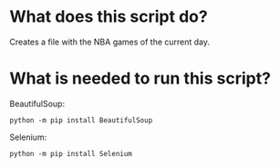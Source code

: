 # What does this script do?
Creates a file with the NBA games of the current day.

# What is needed to run this script?
BeautifulSoup:

```
python -m pip install BeautifulSoup
```

Selenium:

```
python -m pip install Selenium
```
